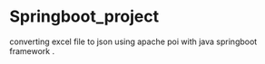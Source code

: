 # Springboot_project
converting excel file to json using apache poi with java springboot framework .
